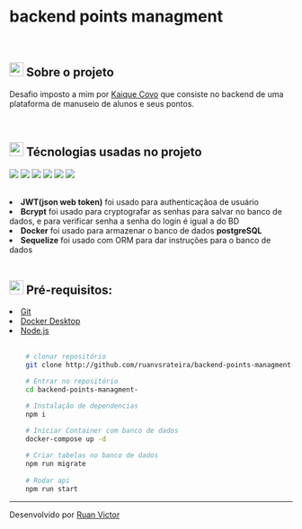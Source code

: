 <h1>backend points managment</h1>
<br>
<h2><img style="height: 25px" src="https://github.githubassets.com/images/icons/emoji/unicode/1f4d1.png" />  Sobre o projeto</h2>
<p>Desafio imposto a mim por <a href="https://github.com/kaiqueCovo" target="__blank">Kaique Covo</a> que consiste no backend de uma plataforma de manuseio de alunos e seus pontos.</p>

<br>

<h2><img style="height: 25px" src="https://github.githubassets.com/images/icons/emoji/unicode/1f680.png" /> Técnologias usadas no projeto</h2>
<p>
    <img src="https://img.shields.io/badge/Node.js-339933?style=for-the-badge&logo=nodedotjs&logoColor=white" />
    <img src="https://img.shields.io/badge/Express.js-000000?style=for-the-badge&logo=express&logoColor=white" />
    <img src="https://img.shields.io/badge/JWT-000000?style=for-the-badge&logo=JSON%20web%20tokens&logoColor=white" />
    <img src="https://img.shields.io/badge/Docker-2CA5E0?style=for-the-badge&logo=docker&logoColor=white" />
    <img src="https://img.shields.io/badge/Sequelize-52B0E7?style=for-the-badge&logo=Sequelize&logoColor=white" />
    <img src="https://img.shields.io/badge/PostgreSQL-316192?style=for-the-badge&logo=postgresql&logoColor=white" />
</p>

<br>

<li><strong>JWT(json web token)</strong> foi usado para authenticaçãoa de usuário</li>
<li><strong>Bcrypt</strong> foi usado para cryptografar as senhas para salvar no banco de dados, e para verificar senha a senha do login é igual a do BD</li>
<li><strong>Docker</strong> foi usado para armazenar o banco de dados <strong>postgreSQL</strong></li>
<li><strong>Sequelize</strong> foi usado com ORM para dar instruções para o banco de dados</li>

<br>
<h2><img style="height: 25px" src="https://github.githubassets.com/images/icons/emoji/unicode/2139.png" />  Pré-requisitos: </h2>
<li><a href="https://git-scm.com/">Git</a></li>
<li><a href="https://www.docker.com/products/docker-desktop/">Docker Desktop</a></li>
<li><a href="https://nodejs.org/en/">Node.js</a></li>


<br>

```bash
    # clonar repositório
    git clone http://github.com/ruanvsrateira/backend-points-managment-.git

    # Entrar no repositório
    cd backend-points-managment-

    # Instalação de dependencias
    npm i 

    # Iniciar Container com banco de dados
    docker-compose up -d
    
    # Criar tabelas no banco de dados
    npm run migrate
    
    # Rodar api
    npm run start
```
<hr>


Desenvolvido por <a href="https://github.com/ruanvsrateira">Ruan Victor</a>
